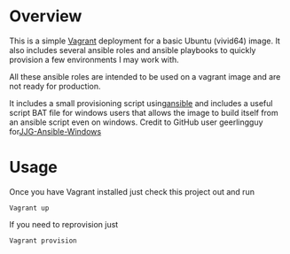 Overview
========

This is a simple [Vagrant](https://www.vagrantup.com/) deployment for a basic Ubuntu (vivid64) image. It also includes several ansible roles and ansible playbooks to quickly provision a few environments I may work with.

All these ansible roles are intended to be used on a vagrant image and are not ready for production.

It includes a small provisioning script using[ansible](http://www.ansible.com/home) and includes a useful script BAT file for windows users that allows the image to build itself from an ansible script even on windows. Credit to GitHub user geerlingguy for[JJG-Ansible-Windows](https://github.com/geerlingguy/JJG-Ansible-Windows)

Usage
=====

Once you have Vagrant installed just check this project out and run

`Vagrant up`

If you need to reprovision just

`Vagrant provision`
